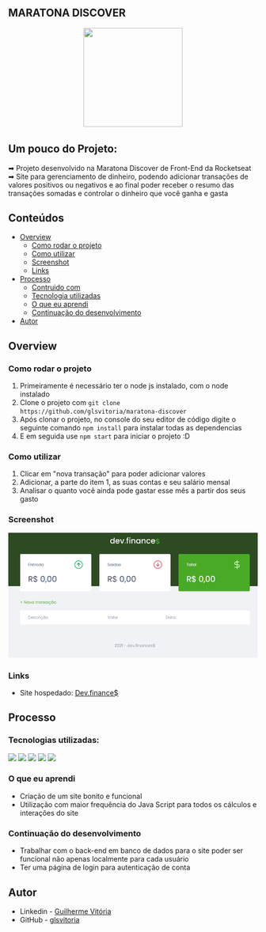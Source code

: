 ## MARATONA DISCOVER
<p align="center">
  <img src="https://img.icons8.com/plasticine/2x/circled-play.png" width="200px" height="200px"/></p>
<p align="center">

## Um pouco do Projeto:

➡ Projeto desenvolvido na Maratona Discover de Front-End da Rocketseat
➡ Site para gerenciamento de dinheiro, podendo adicionar transações de valores positivos ou negativos e ao final poder receber o resumo das transações somadas e controlar o dinheiro que você ganha e gasta


## Conteúdos

- [Overview](#overview)
  - [Como rodar o projeto](#como-rodar-o-projeto)
  - [Como utilizar](#como-utilizar-o-projeto)
  - [Screenshot](#screenshot)
  - [Links](#links)
- [Processo](#processo)
  - [Contruido com](#construido-com)
  - [Tecnologia utilizadas](#tecnologias-utilizadas)
  - [O que eu aprendi](#oque-eu-aprendi)
  - [Continuação do desenvolvimento](#continuacao-do-desenvolvimento)
- [Autor](#autor)

## Overview

### Como rodar o projeto

 1. Primeiramente é necessário ter o node js instalado, com o node instalado
 2. Clone o projeto com `git clone https://github.com/glsvitoria/maratona-discover`
 3. Após clonar o projeto, no console do seu editor de código digite o seguinte comando `npm install` para instalar todas as dependencias
 4. E em seguida use `npm start` para iniciar o projeto :D

### Como utilizar

 1. Clicar em "nova transação" para poder adicionar valores
 2. Adicionar, a parte do item 1, as suas contas e seu salário mensal
 3. Analisar o quanto você ainda pode gastar esse mês a partir dos seus gasto

### Screenshot
![](./assets/Screenshot.png)
  
### Links
 - Site hospedado: [Dev.finance$](https://glsvitoria.github.io/maratona-discover/)

## Processo

### Tecnologias utilizadas:

[<img src="https://img.shields.io/static/v1?label=&message=HTML&color=orange&style=for-the-badge&logo=HTML5&logoColor=white" />](https://github.com/glsvitoria)
[<img src="https://img.shields.io/static/v1?label=&message=CSS&color=blue&style=for-the-badge&logo=CSS3&logoColor=white" />](https://github.com/glsvitoria)
[<img src="https://img.shields.io/static/v1?label=&message=JS&color=yellowgreen&style=for-the-badge&logo=JavaScript&logoColor=white" />](https://github.com/glsvitoria)
[<img src="https://img.shields.io/static/v1?label=&message=EJS&color=red&style=for-the-badge&logo=EJS&logoColor=white" />](https://github.com/glsvitoria)
[<img src="https://img.shields.io/static/v1?label=&message=Express&color=yellowgreen&style=for-the-badge&logo=Express&logoColor=white" />](https://github.com/glsvitoria)

### O que eu aprendi

- Criação de um site bonito e funcional
- Utilização com maior frequência do Java Script para todos os cálculos e interações do site

### Continuação do desenvolvimento

- Trabalhar com o back-end em banco de dados para o site poder ser funcional não apenas localmente para cada usuário
- Ter uma página de login para autenticação de conta

## Autor
- Linkedin - [Guilherme Vitória](https://www.linkedin.com/in/glsvitoria/)
- GitHub - [glsvitoria](https://github.com/glsvitoria)
